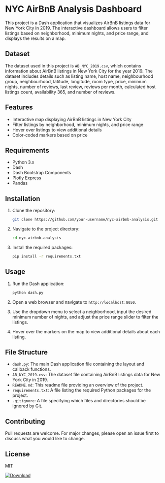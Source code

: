 # NYC AirBnB Analysis Dashboard

This project is a Dash application that visualizes AirBnB listings data for New York City in 2019. The interactive dashboard allows users to filter listings based on neighborhood, minimum nights, and price range, and displays the results on a map.

## Dataset

The dataset used in this project is `AB_NYC_2019.csv`, which contains information about AirBnB listings in New York City for the year 2019. The dataset includes details such as listing name, host name, neighbourhood group, neighbourhood, latitude, longitude, room type, price, minimum nights, number of reviews, last review, reviews per month, calculated host listings count, availability 365, and number of reviews.

## Features

- Interactive map displaying AirBnB listings in New York City
- Filter listings by neighborhood, minimum nights, and price range
- Hover over listings to view additional details
- Color-coded markers based on price

## Requirements

- Python 3.x
- Dash
- Dash Bootstrap Components
- Plotly Express
- Pandas

## Installation

1. Clone the repository:

   ```bash
   git clone https://github.com/your-username/nyc-airbnb-analysis.git
   ```

2. Navigate to the project directory:

   ```bash
   cd nyc-airbnb-analysis
   ```

3. Install the required packages:

   ```bash
   pip install -r requirements.txt
   ```

## Usage

1. Run the Dash application:

   ```bash
   python dash.py
   ```

2. Open a web browser and navigate to `http://localhost:8050`.

3. Use the dropdown menu to select a neighborhood, input the desired minimum number of nights, and adjust the price range slider to filter the listings.

4. Hover over the markers on the map to view additional details about each listing.

## File Structure

- `dash.py`: The main Dash application file containing the layout and callback functions.
- `AB_NYC_2019.csv`: The dataset file containing AirBnB listings data for New York City in 2019.
- `README.md`: This readme file providing an overview of the project.
- `requirements.txt`: A file listing the required Python packages for the project.
- `.gitignore`: A file specifying which files and directories should be ignored by Git.

## Contributing

Pull requests are welcome. For major changes, please open an issue first to discuss what you would like to change.

## License

[MIT](https://choosealicense.com/licenses/mit/)

[![Download](https://img.shields.io/badge/Download-Click%20Here-brightgreen)](https://github.com/your-username/nyc-airbnb-analysis/archive/main.zip)
